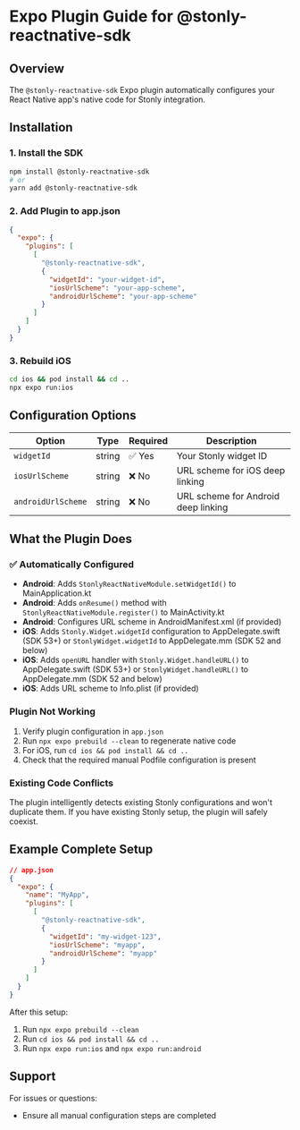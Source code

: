 # Expo Plugin Guide for @stonly-reactnative-sdk

## Overview
The `@stonly-reactnative-sdk` Expo plugin automatically configures your React Native app's native code for Stonly integration.

## Installation

### 1. Install the SDK
```bash
npm install @stonly-reactnative-sdk
# or
yarn add @stonly-reactnative-sdk
```

### 2. Add Plugin to app.json
```json
{
  "expo": {
    "plugins": [
      [
        "@stonly-reactnative-sdk",
        {
          "widgetId": "your-widget-id",
          "iosUrlScheme": "your-app-scheme",
          "androidUrlScheme": "your-app-scheme"
        }
      ]
    ]
  }
}
```
 
### 3. Rebuild iOS
```bash
cd ios && pod install && cd ..
npx expo run:ios
```

## Configuration Options

| Option | Type | Required | Description |
|--------|------|----------|-------------|
| `widgetId` | string | ✅ Yes | Your Stonly widget ID |
| `iosUrlScheme` | string | ❌ No | URL scheme for iOS deep linking |
| `androidUrlScheme` | string | ❌ No | URL scheme for Android deep linking |

## What the Plugin Does

### ✅ Automatically Configured
- **Android**: Adds `StonlyReactNativeModule.setWidgetId()` to MainApplication.kt
- **Android**: Adds `onResume()` method with `StonlyReactNativeModule.register()` to MainActivity.kt
- **Android**: Configures URL scheme in AndroidManifest.xml (if provided)
- **iOS**: Adds `Stonly.Widget.widgetId` configuration to AppDelegate.swift (SDK 53+) or `StonlyWidget.widgetId` to AppDelegate.mm (SDK 52 and below)
- **iOS**: Adds `openURL` handler with `Stonly.Widget.handleURL()` to AppDelegate.swift (SDK 53+) or `StonlyWidget.handleURL()` to AppDelegate.mm (SDK 52 and below)
- **iOS**: Adds URL scheme to Info.plist (if provided)
 
### Plugin Not Working
1. Verify plugin configuration in `app.json`
2. Run `npx expo prebuild --clean` to regenerate native code
3. For iOS, run `cd ios && pod install && cd ..`
4. Check that the required manual Podfile configuration is present

### Existing Code Conflicts
The plugin intelligently detects existing Stonly configurations and won't duplicate them. If you have existing Stonly setup, the plugin will safely coexist.

## Example Complete Setup

```json
// app.json
{
  "expo": {
    "name": "MyApp",
    "plugins": [
      [
        "@stonly-reactnative-sdk",
        {
          "widgetId": "my-widget-123",
          "iosUrlScheme": "myapp",
          "androidUrlScheme": "myapp"
        }
      ]
    ]
  }
}
```
 

After this setup:
1. Run `npx expo prebuild --clean`
2. Run `cd ios && pod install && cd ..`
3. Run `npx expo run:ios` and `npx expo run:android`

## Support

For issues or questions: 
- Ensure all manual configuration steps are completed 